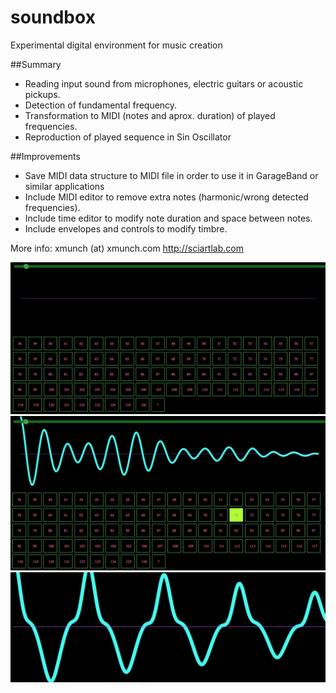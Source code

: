 # soundbox

Experimental digital environment for music creation

##Summary

* Reading input sound from microphones, electric guitars or acoustic pickups.
* Detection of fundamental frequency.
* Transformation to MIDI (notes and aprox. duration) of played frequencies.
* Reproduction of played sequence in Sin Oscillator

##Improvements

* Save MIDI data structure to MIDI file in order to use it in GarageBand or similar applications
* Include MIDI editor to remove extra notes (harmonic/wrong detected frequencies).
* Include time editor to modify note duration and space between notes.
* Include envelopes and controls to modify timbre.

More info: xmunch (at) xmunch.com
http://sciartlab.com


![alt tag](https://raw.githubusercontent.com/SciArtLab/soundbox/master/img/img1.png)
![alt tag](https://raw.githubusercontent.com/SciArtLab/soundbox/master/img/img2.png)
![alt tag](https://raw.githubusercontent.com/SciArtLab/soundbox/master/img/img4.png)